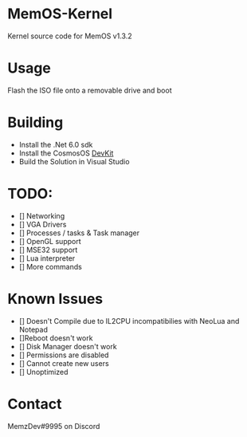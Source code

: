 # MemOS-Kernel
Kernel source code for MemOS v1.3.2

# Usage
Flash the ISO file onto a removable drive and boot

# Building
- Install the .Net 6.0 sdk
- Install the CosmosOS [DevKit](https://github.com/CosmosOS/Cosmos)
- Build the Solution in Visual Studio

# TODO:
- [] Networking
- [] VGA Drivers
- [] Processes / tasks & Task manager
- [] OpenGL support
- [] MSE32 support
- [] Lua interpreter
- [] More commands

# Known Issues
- [] Doesn't Compile due to IL2CPU incompatibilies with NeoLua and Notepad
- []Reboot doesn't work
- [] Disk Manager doesn't work
- [] Permissions are disabled
- [] Cannot create new users
- [] Unoptimized

# Contact
MemzDev#9995 on Discord
